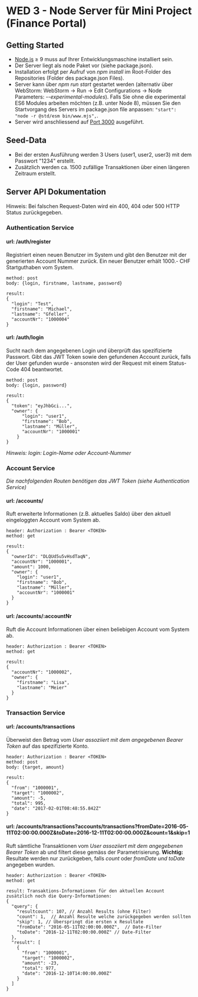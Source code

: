 # WED 3 - Node Server für Mini Project (Finance Portal)

## Getting Started
* [Node.js](https://nodejs.org/en/) ≥ 9 muss auf Ihrer Entwicklungsmaschine installiert sein.
* Der Server liegt als node Paket vor (siehe package.json).
* Installation erfolgt per Aufruf von *npm install* im Root-Folder des Repositories (Folder des package.json Files).
* Server kann über *npm run start* gestartet werden (alternativ über WebStorm: WebStorm -> Run -> Edit Configurations -> Node Parameters: *--experimental-modules*). Falls Sie ohne die experimental ES6 Modules arbeiten möchten (z.B. unter Node 8), müssen Sie den Startvorgang des Servers im package.json file anpassen:  ```"start": "node -r @std/esm bin/www.mjs",```.
* Server wird anschliessend auf [Port 3000](http://localhost:3000) ausgeführt.

## Seed-Data
* Bei der ersten Ausführung werden 3 Users (user1, user2, user3) mit dem Passwort "1234" erstellt.
* Zusätzlich werden ca. 1500 zufällige Transaktionen über einen längeren Zeitraum erstellt.

## Server API Dokumentation
Hinweis: Bei falschen Request-Daten wird ein 400, 404 oder 500 HTTP Status zurückgegeben.
### Authentication Service 
#### url: /auth/register
Registriert einen neuen Benutzer im System und gibt den Benutzer mit der generierten Account Nummer zurück. Ein neuer Benutzer erhält 1000.- CHF Startguthaben vom System.
```
method: post
body: {login, firstname, lastname, password}

result:
{
  "login": "Test",
  "firstname": "Michael",
  "lastname": "Gfeller",
  "accountNr": "1000004"
}
```

#### url: /auth/login
Sucht nach dem angegebenen Login und überprüft das spezifizierte Passwort. Gibt das JWT Token sowie den gefundenen Account zurück, falls der User gefunden wurde - ansonsten wird der Request mit einem Status-Code 404 beantwortet.
```
method: post
body: {login, password}

result:
{
  "token": "eyJhbGci...",
  "owner": {
      "login": "user1",
      "firstname": "Bob",
      "lastname": "Müller",
      "accountNr": "1000001"
    }
}
```
*Hinweis: login: Login-Name oder Account-Nummer*

### Account Service
*Die nachfolgenden Routen benötigen das JWT Token (siehe Authentication Service)*
#### url: /accounts/
Ruft erweiterte Informationen (z.B. aktuelles Saldo) über den aktuell eingeloggten Account vom System ab.
```
header: Authorization : Bearer <TOKEN>
method: get

result:
{
  "ownerId": "DLQUd5u5vHsdTaqN",
  "accountNr": "1000001",
  "amount": 1000,
  "owner": {
    "login": "user1",
    "firstname": "Bob",
    "lastname": "Müller",
    "accountNr": "1000001"
  }
}
```

#### url: /accounts/:accountNr
Ruft die Account Informationen über einen beliebigen Account vom System ab.
```
header: Authorization : Bearer <TOKEN>
method: get

result:
{
  "accountNr": "1000002",
  "owner": {
    "firstname": "Lisa",
    "lastname": "Meier"
  }
}
```

### Transaction Service
#### url: /accounts/transactions
Überweist den Betrag vom *User assoziiert mit dem angegebenen Bearer Token* auf das spezifizierte Konto.
```
header: Authorization : Bearer <TOKEN>
method: post
body: {target, amount}

result:
{
  "from": "1000001",
  "target": "1000002",
  "amount": -5,
  "total": 995,
  "date": "2017-02-01T08:48:55.842Z"
}
```

#### url: /accounts/transactions?accounts/transactions?fromDate=2016-05-11T02:00:00.000Z&toDate=2016-12-11T02:00:00.000Z&count=1&skip=1
Ruft sämtliche Transaktionen vom *User assoziiert mit dem angegebenen Bearer Token* ab und filtert diese gemäss der Parametrisierung.
**Wichtig:** Resultate werden nur zurückgeben, falls *count* oder *fromDate und toDate* angegeben wurden.
```
header: Authorization : Bearer <TOKEN>
method: get

result: Transaktions-Informationen für den aktuellen Account zusätzlich noch die Query-Informationen:
{
  "query": {
    "resultcount": 107, // Anzahl Results (ohne Filter)
    "count": 1,  // Anzahl Resulte welche zurückgegeben werden sollten
    "skip": 1, // Überspringt die ersten x Resultate
    "fromDate": "2016-05-11T02:00:00.000Z",  // Date-Filter
    "toDate": "2016-12-11T02:00:00.000Z" // Date-Filter
  },
  "result": [
    {
      "from": "1000001",
      "target": "1000002",
      "amount": -23,
      "total": 977,
      "date": "2016-12-10T14:00:00.000Z"
    }
  ]
}
```
